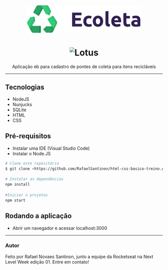 <h1 align="center">
  <img alt="Ecoleta" title="Ecoleta" src="./public/assets/logo.svg" />
</h1>

<h1 align="center">
  <img alt="Lotus" title="Lotus" src="./public/assets/ecoleta.gif" />
</h1>

<p align="center">Aplicação eb para cadastro de pontes de coleta para itens recicláveis</p>

---
## Tecnologias

- NodeJS
- Nunjucks
- SQLite
- HTML
- CSS

## Pré-requisitos

- Instalar uma IDE (Visual Studio Code)
- Instalar o Node.JS

```bash
# Clone este repositório
$ git clone <https://github.com/RafaelSantinon/html-css-basico-treino.git>

# Instalar as dependências
npm install

#Iniciar o projetos
npm start
```
## Rodando a aplicação

- Abrir um navegador e acessar localhost:3000
---

### Autor

Feito por Rafael Novaes Santinon, junto a equipe da Rocketseat na Next Level Week edição 01. Entre em contato!